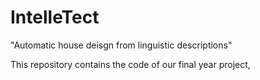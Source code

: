 # IntelleTect
"Automatic house deisgn from linguistic descriptions"


This repository contains the code of our final year project,

